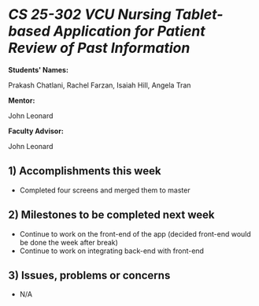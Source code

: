 # *CS 25-302 VCU Nursing Tablet-based Application for Patient Review of Past Information*

**Students' Names:**

Prakash Chatlani, Rachel Farzan, Isaiah Hill, Angela Tran

**Mentor:**

John Leonard

**Faculty Advisor:**

John Leonard

## 1) Accomplishments this week ##
   - Completed four screens and merged them to master

## 2) Milestones to be completed next week ##
   - Continue to work on the front-end of the app (decided front-end would be done the week after break)
   - Continue to work on integrating back-end with front-end

## 3) Issues, problems or concerns ##
   - N/A

